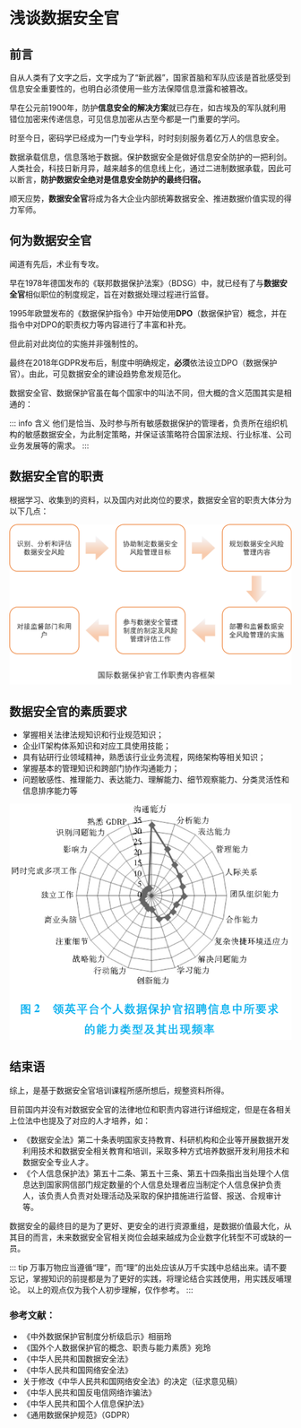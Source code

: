 # 浅谈数据安全官

## 前言
自从人类有了文字之后，文字成为了“新武器”，国家首脑和军队应该是首批感受到信息安全重要性的，也明白必须使用一些方法保障信息泄露和被篡改。

早在公元前1900年，防护**信息安全的解决方案**就已存在，如古埃及的军队就利用错位加密来传递信息，可见信息加密从古至今都是一门重要的学问。

时至今日，密码学已经成为一门专业学科，时时刻刻服务着亿万人的信息安全。

数据承载信息，信息落地于数据。保护数据安全是做好信息安全防护的一把利剑。人类社会，科技日新月异，越来越多的信息线上化，通过二进制数据承载，因此可以断言，**防护数据安全绝对是信息安全防护的最终归宿。**

顺天应势，**数据安全官**将成为各大企业内部统筹数据安全、推进数据价值实现的得力军师。

## 何为数据安全官

闻道有先后，术业有专攻。

早在1978年德国发布的《联邦数据保护法案》（BDSG）中，就已经有了与**数据安全官**相似职位的制度规定，旨在对数据处理过程进行监督。

1995年欧盟发布的《数据保护指令》中开始使用**DPO**（数据保护官）概念，并在指令中对DPO的职责权力等内容进行了丰富和补充。

但此前对此岗位的实施并非强制性的。

最终在2018年GDPR发布后，制度中明确规定，**必须**依法设立DPO（数据保护官）。由此，可见数据安全的建设趋势愈发规范化。

数据安全官、数据保护官虽在每个国家中的叫法不同，但大概的含义范围其实是相通的：

::: info 含义
他们是恰当、及时参与所有敏感数据保护的管理者，负责所在组织机构的敏感数据安全，为此制定策略，并保证该策略符合国家法规、行业标准、公司业务发展等的需求。
:::

## 数据安全官的职责

根据学习、收集到的资料，以及国内对此岗位的要求，数据安全官的职责大体分为以下几点：

![职责](./image/浅谈数据安全官图1.jpg)

## 数据安全官的素质要求

- 掌握相关法律法规知识和行业规范知识；
- 企业IT架构体系知识和对应工具使用技能；
- 具有钻研行业领域精神，熟悉该行业业务流程，网络架构等相关知识；
- 掌握基本的管理知识和跨部门协作沟通能力；
- 问题敏感性、推理能力、表达能力、理解能力、细节观察能力、分类灵活性和信息排序能力等

![职责](./image/浅谈数据安全官图2.jpg)


## 结束语

综上，是基于数据安全官培训课程所感所想后，规整资料所得。

目前国内并没有对数据安全官的法律地位和职责内容进行详细规定，但是在各相关上位法中也提及了对应的人才培养，如：

- 《数据安全法》第二十条表明国家支持教育、科研机构和企业等开展数据开发利用技术和数据安全相关教育和培训，采取多种方式培养数据开发利用技术和数据安全专业人才。
- 《个人信息保护法》第五十二条、第五十三条、第五十四条指出当处理个人信息达到国家网信部门规定数量的个人信息处理者应当制定个人信息保护负责人，该负责人负责对处理活动及采取的保护措施进行监督、报送、合规审计等。

数据安全的最终目的是为了更好、更安全的进行资源重组，是数据价值最大化，从其目的而言，未来数据安全官相关岗位会越来越成为企业数字化转型不可或缺的一员。

::: tip
万事万物应当遵循“理”，而“理”的出处应该从万千实践中总结出来。请不要忘记，掌握知识的前提都是为了更好的实践，将理论结合实践使用，用实践反哺理论。
以上的观点仅为我个人初步理解，仅作参考。
::: 

### 参考文献：

- 《中外数据保护官制度分析级启示》相丽玲
- 《国外个人数据保护官的概念、职责与能力素质》宛玲
- 《中华人民共和国数据安全法》
- 《中华人民共和国网络安全法》
- 关于修改《中华人民共和国网络安全法》的决定（征求意见稿）
- 《中华人民共和国反电信网络诈骗法》
- 《中华人民共和国个人信息保护法》
- 《通用数据保护规范》（GDPR）
